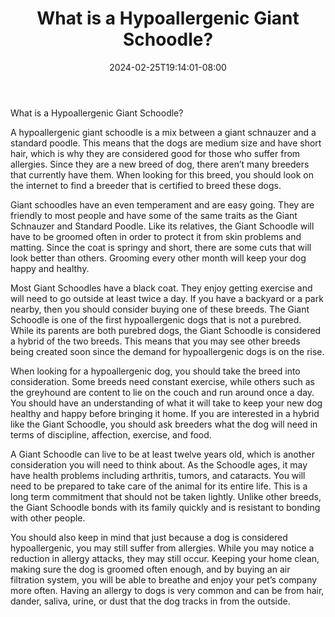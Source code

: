 ﻿---
title: "What is a Hypoallergenic Giant Schoodle?"
date: 2024-02-25T19:14:01-08:00
description: "hypoallergenic dogs Tips for Web Success"
featured_image: "/images/hypoallergenic dogs.jpg"
tags: ["hypoallergenic dogs"]
---

What is a Hypoallergenic Giant Schoodle?

A hypoallergenic giant schoodle is a mix between a giant schnauzer and a standard poodle. This means that the dogs are medium size and have short hair, which is why they are considered good for those who suffer from allergies. Since they are a new breed of dog, there aren’t many breeders that currently have them. When looking for this breed, you should look on the internet to find a breeder that is certified to breed these dogs. 

Giant schoodles have an even temperament and are easy going. They are friendly to most people and have some of the same traits as the Giant Schnauzer and Standard Poodle. Like its relatives, the Giant Schoodle will have to be groomed often in order to protect it from skin problems and matting. Since the coat is springy and short, there are some cuts that will look better than others. Grooming every other month will keep your dog happy and healthy.

Most Giant Schoodles have a black coat. They enjoy getting exercise and will need to go outside at least twice a day. If you have a backyard or a park nearby, then you should consider buying one of these breeds. The Giant Schoodle is one of the first hypoallergenic dogs that is not a purebred. While its parents are both purebred dogs, the Giant Schoodle is considered a hybrid of the two breeds. This means that you may see other breeds being created soon since the demand for hypoallergenic dogs is on the rise. 

When looking for a hypoallergenic dog, you should take the breed into consideration. Some breeds need constant exercise, while others such as the greyhound are content to lie on the couch and run around once a day. You should have an understanding of what it will take to keep your new dog healthy and happy before bringing it home. If you are interested in a hybrid like the Giant Schoodle, you should ask breeders what the dog will need in terms of discipline, affection, exercise, and food. 

A Giant Schoodle can live to be at least twelve years old, which is another consideration you will need to think about. As the Schoodle ages, it may have health problems including arthritis, tumors, and cataracts. You will need to be prepared to take care of the animal for its entire life. This is a long term commitment that should not be taken lightly. Unlike other breeds, the Giant Schoodle bonds with its family quickly and is resistant to bonding with other people. 

You should also keep in mind that just because a dog is considered hypoallergenic, you may still suffer from allergies. While you may notice a reduction in allergy attacks, they may still occur. Keeping your home clean, making sure the dog is groomed often enough, and by buying an air filtration system, you will be able to breathe and enjoy your pet’s company more often. Having an allergy to dogs is very common and can be from hair, dander, saliva, urine, or dust that the dog tracks in from the outside.  





